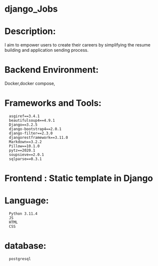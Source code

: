 # django_Jobs
  # Description:
I aim to empower users to create their careers by simplifying the resume building and application sending process.
  # Backend Environment: 
  Docker,docker compose, 
  # Frameworks and Tools:
      asgiref==3.4.1
      beautifulsoup4==4.9.1
      Django==3.2.5
      django-bootstrap4==2.0.1
      django-filter==2.3.0
      djangorestframework==3.11.0
      Markdown==3.2.2
      Pillow==10.1.0
      pytz==2020.1
      soupsieve==2.0.1
      sqlparse==0.3.1
  # Frontend : Static template in Django 
  
  # Language: 
      Python 3.11.4
      JS
      HTML
      CSS
  # database:
      postgresql
    

